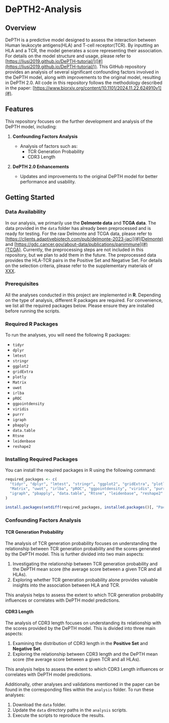 # DePTH2-Analysis

## Overview
DePTH is a predictive model designed to assess the interaction between Human leukocyte antigens(HLA) and T-cell receptor(TCR). By inputting an HLA and a TCR, the model generates a score representing their association. For details on the model structure and usage, please refer to [https://liusi2019.github.io/DePTH-tutorial/]([#](https://liusi2019.github.io/DePTH-tutorial/)). This GitHub repository provides an analysis of several significant confounding factors involved in the DePTH model, along with improvements to the original model, resulting in DePTH 2.0. All code in this repository follows the methodology described in the paper: [https://www.biorxiv.org/content/10.1101/2024.11.22.624910v1](#).

## Features
This repository focuses on the further development and analysis of the DePTH model, including:
1. **Confounding Factors Analysis**  
   - Analysis of factors such as:
     - TCR Generation Probability
     - CDR3 Length  

2. **DePTH 2.0 Enhancements**  
   - Updates and improvements to the original DePTH model for better performance and usability.


## Getting Started

### Data Availability
In our analysis, we primarily use the **Delmonte data** and **TCGA data**. The data provided in the `data` folder has already been preprocessed and is ready for testing. For the raw Delmonte and TCGA data, please refer to  [https://clients.adaptivebiotech.com/pub/delmonte-2023-jaci](#)(Delmonte) and  [https://gdc.cancer.gov/about-data/publications/panimmune](#)(TCGA). Currently, the preprocessing steps are not included in this repository, but we plan to add them in the future. The preprocessed data provides the HLA-TCR pairs in the Positive Set and Negative Set. For details on the selection criteria, please refer to the supplementary materials of [XXX](#).

### Prerequisites
All the analyses conducted in this project are implemented in **R**. Depending on the type of analysis, different R packages are required. For convenience, we list all the required packages below. Please ensure they are installed before running the scripts.

### Required R Packages
To run the analyses, you will need the following R packages:

- `tidyr`
- `dplyr`
- `lmtest`
- `stringr`
- `ggplot2`
- `gridExtra`
- `plotly`
- `Matrix`
- `uwot`
- `irlba`
- `pROC`
- `ggpointdensity`
- `viridis`
- `purrr`
- `igraph`
- `pbapply`
- `data.table`
- `Rtsne`
- `leidenbase`
- `reshape2`

### Installing Required Packages
You can install the required packages in R using the following command:

```R
required_packages <- c(
  "tidyr", "dplyr", "lmtest", "stringr", "ggplot2", "gridExtra", "plotly",
  "Matrix", "uwot", "irlba", "pROC", "ggpointdensity", "viridis", "purrr",
  "igraph", "pbapply", "data.table", "Rtsne", "leidenbase", "reshape2"
)

install.packages(setdiff(required_packages, installed.packages()[, "Package"]))
```

### Confounding Factors Analysis

#### TCR Generation Probability

The analysis of TCR generation probability focuses on understanding the relationship between TCR generation probability and the scores generated by the DePTH model. This is further divided into two main aspects:

1. Investigating the relationship between TCR generation probability and the DePTH mean score (the average score between a given TCR and all HLAs).  
2. Exploring whether TCR generation probability alone provides valuable insights into the association between HLA and TCR.  

This analysis helps to assess the extent to which TCR generation probability influences or correlates with DePTH model predictions.

#### CDR3 Length

The analysis of CDR3 length focuses on understanding its relationship with the scores provided by the DePTH model. This is divided into three main aspects:

1. Examining the distribution of CDR3 length in the **Positive Set** and **Negative Set**.  
2. Exploring the relationship between CDR3 length and the DePTH mean score (the average score between a given TCR and all HLAs).  

This analysis helps to assess the extent to which CDR3 Length influences or correlates with DePTH model predictions.

Additionally, other analyses and validations mentioned in the paper can be found in the corresponding files within the `analysis` folder. To run these analyses:
1. Download the `data` folder.  
2. Update the `data` directory paths in the `analysis` scripts.  
3. Execute the scripts to reproduce the results.

